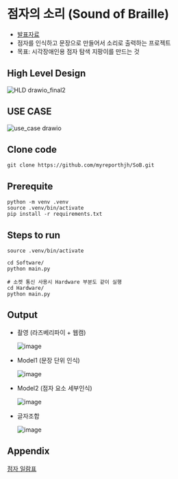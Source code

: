 # 점자의 소리 (Sound of Braille)
* [발표자료](https://docs.google.com/presentation/d/1WSleXYFF2FmuSL_zByKoB1HBIoQ587_Zn22ENmkoQBQ/edit?usp=sharing)
* 점자를 인식하고 문장으로 만들어서 소리로 출력하는 프로젝트
* 목표: 시각장애인용 점자 탐색 지팡이를 만드는 것

## High Level Design
![HLD drawio_final2](https://github.com/myreporthjh/SoB/assets/148738904/af0cd416-e2e8-4daa-af27-9030b0382c64)

## USE CASE
![use_case drawio](https://github.com/myreporthjh/SoB/assets/148738904/1c066193-9c47-4f00-b9b4-e904a14dce17)

## Clone code

```shell
git clone https://github.com/myreporthjh/SoB.git
```

## Prerequite

```shell
python -m venv .venv
source .venv/bin/activate
pip install -r requirements.txt
```

## Steps to run

```shell
source .venv/bin/activate

cd Software/
python main.py

# 소켓 통신 사용시 Hardware 부분도 같이 실행
cd Hardware/
python main.py
```

## Output
* 촬영 (라즈베리파이 + 웹캠)
  
  ![image](https://github.com/myreporthjh/SoB/assets/148738904/c22391ea-6a5c-4a52-9fc0-625cb4babc27)

* Model1 (문장 단위 인식)
  
  ![image](https://github.com/myreporthjh/SoB/assets/148738904/611d2c7d-24c1-44a1-b81d-aa5a4949b6c6)

* Model2 (점자 요소 세부인식)

  ![image](https://github.com/myreporthjh/SoB/assets/148738904/b173b04c-505b-4390-98d7-a47f901b8437)

* 글자조합

  ![image](https://github.com/myreporthjh/SoB/assets/148738904/f075f2f6-1ae9-4766-a0a7-dc408362919b)


## Appendix
[점자 일람표](http://www.hsb.or.kr/client/visually/visually2_7.asp)
